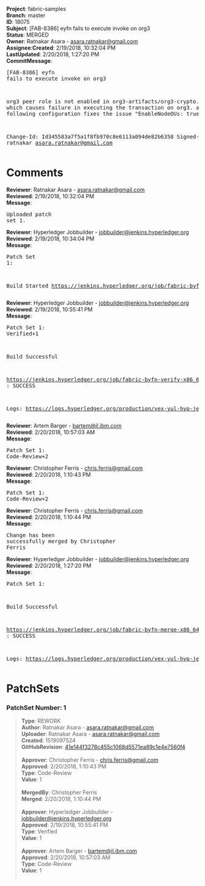 <strong>Project</strong>: fabric-samples</br><strong>Branch</strong>: master<br><strong>ID</strong>: 18075<br><strong>Subject</strong>: [FAB-8386] eyfn fails to execute invoke on org3<br><strong>Status</strong>: MERGED<br><strong>Owner</strong>: Ratnakar Asara - asara.ratnakar@gmail.com<br><strong>Assignee</strong>:<strong>Created</strong>: 2/19/2018, 10:32:04 PM<br><strong>LastUpdated</strong>: 2/20/2018, 1:27:20 PM<br><strong>CommitMessage</strong>:<br><pre>[FAB-8386] eyfn fails to execute invoke on org3

org3 peer role is not enabled in org3-artifacts/org3-crypto.yaml
which causes failure in executing the transaction on org3.
adding the following configuration fixes the issue
"EnableNodeOUs: true"

Change-Id: Id345583a7f5a1f8fb970c8e6113a094de82b6358
Signed-off-by: ratnakar <asara.ratnakar@gmail.com>
</pre><h1>Comments</h1><strong>Reviewer</strong>: Ratnakar Asara - asara.ratnakar@gmail.com<br><strong>Reviewed</strong>: 2/19/2018, 10:32:04 PM<br><strong>Message</strong>: <pre>Uploaded patch set 1.</pre><strong>Reviewer</strong>: Hyperledger Jobbuilder - jobbuilder@jenkins.hyperledger.org<br><strong>Reviewed</strong>: 2/19/2018, 10:34:04 PM<br><strong>Message</strong>: <pre>Patch Set 1:

Build Started https://jenkins.hyperledger.org/job/fabric-byfn-verify-x86_64/215/</pre><strong>Reviewer</strong>: Hyperledger Jobbuilder - jobbuilder@jenkins.hyperledger.org<br><strong>Reviewed</strong>: 2/19/2018, 10:55:41 PM<br><strong>Message</strong>: <pre>Patch Set 1: Verified+1

Build Successful 

https://jenkins.hyperledger.org/job/fabric-byfn-verify-x86_64/215/ : SUCCESS

Logs: https://logs.hyperledger.org/production/vex-yul-hyp-jenkins-3/fabric-byfn-verify-x86_64/215</pre><strong>Reviewer</strong>: Artem Barger - bartem@il.ibm.com<br><strong>Reviewed</strong>: 2/20/2018, 10:57:03 AM<br><strong>Message</strong>: <pre>Patch Set 1: Code-Review+2</pre><strong>Reviewer</strong>: Christopher Ferris - chris.ferris@gmail.com<br><strong>Reviewed</strong>: 2/20/2018, 1:10:43 PM<br><strong>Message</strong>: <pre>Patch Set 1: Code-Review+2</pre><strong>Reviewer</strong>: Christopher Ferris - chris.ferris@gmail.com<br><strong>Reviewed</strong>: 2/20/2018, 1:10:44 PM<br><strong>Message</strong>: <pre>Change has been successfully merged by Christopher Ferris</pre><strong>Reviewer</strong>: Hyperledger Jobbuilder - jobbuilder@jenkins.hyperledger.org<br><strong>Reviewed</strong>: 2/20/2018, 1:27:20 PM<br><strong>Message</strong>: <pre>Patch Set 1:

Build Successful 

https://jenkins.hyperledger.org/job/fabric-byfn-merge-x86_64/61/ : SUCCESS

Logs: https://logs.hyperledger.org/production/vex-yul-hyp-jenkins-3/fabric-byfn-merge-x86_64/61</pre><h1>PatchSets</h1><h3>PatchSet Number: 1</h3><blockquote><strong>Type</strong>: REWORK<br><strong>Author</strong>: Ratnakar Asara - asara.ratnakar@gmail.com<br><strong>Uploader</strong>: Ratnakar Asara - asara.ratnakar@gmail.com<br><strong>Created</strong>: 1519097524<br><strong>GitHubRevision</strong>: [41e144f3278c455c1068d5571ea89c1e4e7560f4](https://github.com/hyperledger/fabric-samples/commit/41e144f3278c455c1068d5571ea89c1e4e7560f4)<br><br><strong>Approver</strong>: Christopher Ferris - chris.ferris@gmail.com<br><strong>Approved</strong>: 2/20/2018, 1:10:43 PM<br><strong>Type</strong>: Code-Review<br><strong>Value</strong>: 1<br><br><strong>MergedBy</strong>: Christopher Ferris<br><strong>Merged</strong>: 2/20/2018, 1:10:44 PM<br><br><strong>Approver</strong>: Hyperledger Jobbuilder - jobbuilder@jenkins.hyperledger.org<br><strong>Approved</strong>: 2/19/2018, 10:55:41 PM<br><strong>Type</strong>: Verified<br><strong>Value</strong>: 1<br><br><strong>Approver</strong>: Artem Barger - bartem@il.ibm.com<br><strong>Approved</strong>: 2/20/2018, 10:57:03 AM<br><strong>Type</strong>: Code-Review<br><strong>Value</strong>: 1<br><br></blockquote>